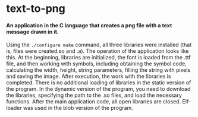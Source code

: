 # text-to-png
#### An application in the C language that creates a png file with a text message drawn in it. 
Using the ```./configure make``` command, all three libraries were installed (that is, files were created.so and .a). The operation of the application looks like this. 
At the beginning, libraries are initialized, the font is loaded from the .ttf file, and then working with symbols, including obtaining the symbol code, calculating the width, height, string parameters, filling the string with pixels and saving the image. After execution, the work with the libraries is completed. 
There is no additional loading of libraries in the static version of the program. In the dynamic version of the program, you need to download the libraries, specifying the path to the .so files, and load the necessary functions. After the main application code, all open libraries are closed. Elf-loader was used in the blob version of the program.
